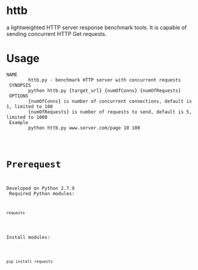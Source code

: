 # httb
a lightweighted HTTP server response benchmark tools. It is capable of sending concurrent HTTP Get requests.<br />

# Usage
 <pre><code>NAME
        httb.py - benchmark HTTP server with concurrent requests
 SYNOPSIS
        python httb.py {target_url} {numOfConns} {numOfRequests}
 OPTIONS
        {numOfConns} is number of concurrent connections, default is 1, limited to 100
        {numOfRequests} is number of requests to send, default is 5, limited to 1000
 Example
        python httb.py www.server.com/page 10 100</pre>

# Prerequest
Developed on Python 2.7.9<br />
Required Python modules:<br />
<pre><code>requests</code></pre>
Install modules:<br />
  <pre><code>pip install requests</code></pre><br />